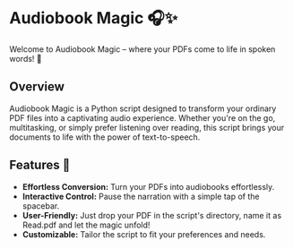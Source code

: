 # Audiobook Magic 🎧✨

Welcome to Audiobook Magic – where your PDFs come to life in spoken words! 🚀

## Overview

Audiobook Magic is a Python script designed to transform your ordinary PDF files into a captivating audio experience. Whether you're on the go, multitasking, or simply prefer listening over reading, this script brings your documents to life with the power of text-to-speech.

## Features 🌟

- **Effortless Conversion:** Turn your PDFs into audiobooks effortlessly.
- **Interactive Control:** Pause the narration with a simple tap of the spacebar.
- **User-Friendly:** Just drop your PDF in the script's directory, name it as Read.pdf  and let the magic unfold!
- **Customizable:** Tailor the script to fit your preferences and needs.
